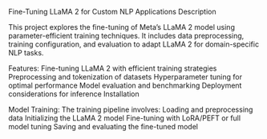 Fine-Tuning LLaMA 2 for Custom NLP Applications
Description

This project explores the fine-tuning of Meta’s LLaMA 2 model using parameter-efficient training techniques. It includes data preprocessing, training configuration, and evaluation to adapt LLaMA 2 for domain-specific NLP tasks.

Features:
Fine-tuning LLaMA 2 with efficient training strategies
Preprocessing and tokenization of datasets
Hyperparameter tuning for optimal performance
Model evaluation and benchmarking
Deployment considerations for inference
Installation

Model Training:
The training pipeline involves:
Loading and preprocessing data
Initializing the LLaMA 2 model
Fine-tuning with LoRA/PEFT or full model tuning
Saving and evaluating the fine-tuned model
